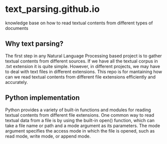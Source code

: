
# text_parsing.github.io

knowledge base on how to read textual contents from different types of documents

## Why text parsing?
The first step in any Natural Language Processing based project is to gather textual contents from different sources. If we have all the textual corpus in .txt extension it is quite simple. However, in different projects, we may have to deal with text files in different extensions. This repo is for mantaining how can we read textual contents from different file extensions efficiently and accurately. 
## Python implementation
Python provides a variety of built-in functions and modules for reading textual contents from different file extensions. One common way to read textual data from a file is by using the built-in open() function, which can take a file name or path and a mode argument as its parameters. The mode argument specifies the access mode in which the file is opened, such as read mode, write mode, or append mode. 
